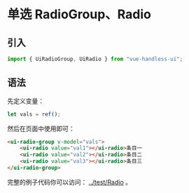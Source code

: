 # 单选 RadioGroup、Radio

## 引入

```js
import { UiRadioGroup, UiRadio } from "vue-handless-ui";
```

## 语法

先定义变量：

```js
let vals = ref();
```

然后在页面中使用即可：

```html
<ui-radio-group v-model="vals">
    <ui-radio value="val1"></ui-radio>条目一
    <ui-radio value="val2"></ui-radio>条目二
    <ui-radio value="val3"></ui-radio>条目三
</ui-radio-group>
```

完整的例子代码你可以访问： [../test/Radio](../test/Radio) 。